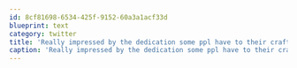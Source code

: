 ```yaml
---
id: 8cf81698-6534-425f-9152-60a3a1acf33d
blueprint: text
category: twitter
title: 'Really impressed by the dedication some ppl have to their craft. They will go far'
caption: 'Really impressed by the dedication some ppl have to their craft. They will go far'
---
```

